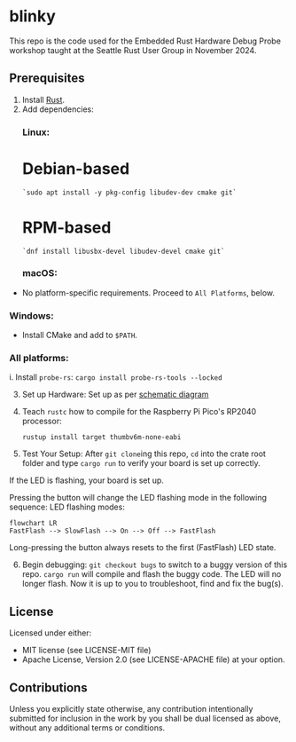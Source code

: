 # blinky

This repo is the code used for the Embedded Rust Hardware Debug Probe workshop taught at the
Seattle Rust User Group in November 2024.

## Prerequisites
1. Install [Rust](https://rust-lang.org/tools/install).
2. Add dependencies:
   ### Linux:
   # Debian-based
       `sudo apt install -y pkg-config libudev-dev cmake git`
   # RPM-based
       `dnf install libusbx-devel libudev-devel cmake git`

   ### macOS:
  * No platform-specific requirements.  Proceed to `All Platforms`, below.

   ### Windows:
  * Install CMake and add to `$PATH`.

   ### All platforms:
   i. Install `probe-rs`:
   `cargo install probe-rs-tools --locked`

3. Set up Hardware:  Set up as per [schematic diagram](https://app.cirkitdesigner.com/project/c8efdf17-e924-4550-8c7a-da5c56bd626e)

4. Teach `rustc` how to compile for the Raspberry Pi Pico's RP2040 processor:
   ```
   rustup install target thumbv6m-none-eabi
   ```

5. Test Your Setup:
   After `git clone`ing this repo, `cd` into the crate root folder and type `cargo run` to verify your
   board is set up correctly.

If the LED is flashing, your board is set up.

Pressing the button will change the LED flashing mode in the following sequence:
LED flashing modes:
```mermaid
flowchart LR
FastFlash --> SlowFlash --> On --> Off --> FastFlash
```

Long-pressing the button always resets to the first (FastFlash) LED state.

6. Begin debugging:
   `git checkout bugs` to switch to a buggy version of this repo.
   `cargo run` will compile and flash the buggy code.  The LED will no longer flash.  Now it is up to
   you to troubleshoot, find and fix the bug(s).

## License
Licensed under either:
* MIT license (see LICENSE-MIT file)
* Apache License, Version 2.0 (see LICENSE-APACHE file)
  at your option.

## Contributions
Unless you explicitly state otherwise, any contribution intentionally submitted for inclusion in the
work by you shall be dual licensed as above, without any additional terms or conditions.
